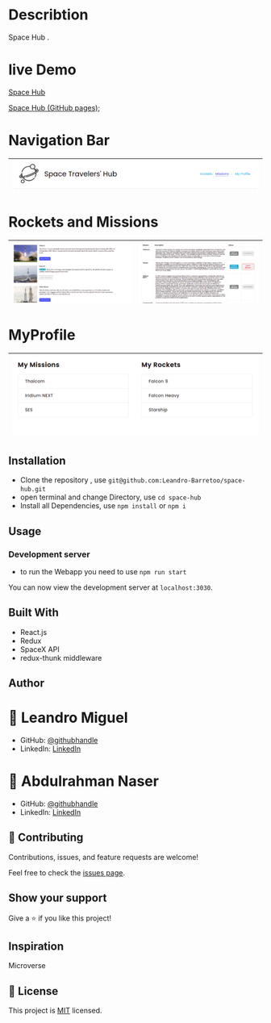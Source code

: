 # Describtion

Space Hub .

# live Demo
 [Space Hub]()
 
 [Space Hub (GitHub pages)](https://leandro-barretoo.github.io/space-hub/);

# Navigation Bar

| ![screenshot](./assests/spacenavbar.png)|
| :------------: |

# Rockets and Missions

| ![screenshot](./assests/rocketpage.png) | ![screenshot](./assests/missions.png)
| :------------: | :------------: |

# MyProfile

| ![screenshot](./assests/myprofile.png) |
| :------------: |

## Installation

- Clone the repository , use  `git@github.com:Leandro-Barretoo/space-hub.git`
- open terminal and change Directory, use `cd space-hub`
- Install all Dependencies, use `npm install` or `npm i`

## Usage

### Development server
- to run the Webapp you need to use `npm run start`

You can now view the development server at `localhost:3030`.


## Built With

- React.js
- Redux
- SpaceX API
- redux-thunk middleware



## Author

# 👤 Leandro Miguel
- GitHub: [@githubhandle](https://github.com/Leandro-Barretoo)
- LinkedIn: [LinkedIn](https://www.linkedin.com/in/leandroobarreto/)

# 👤 Abdulrahman Naser
- GitHub: [@githubhandle](https://github.com/Abdona)
- LinkedIn: [LinkedIn](https://www.linkedin.com/in/abdulrahman-nasser-2b7173131/)

## 🤝 Contributing

Contributions, issues, and feature requests are welcome!

Feel free to check the [issues page](https://github.com/Leandro-Barretoo/space-hub/issues).

## Show your support

Give a ⭐️ if you like this project!

## Inspiration
Microverse

## 📝 License

This project is [MIT](./LICENSE) licensed.
